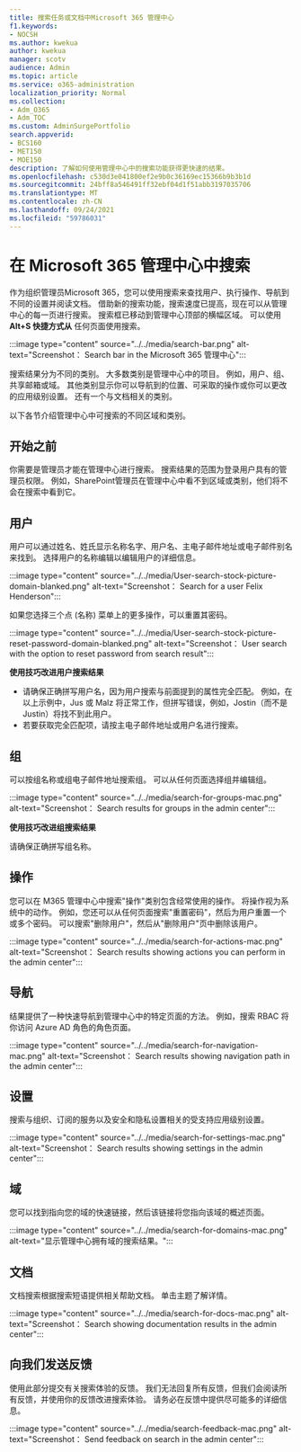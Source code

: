 ```yaml
---
title: 搜索任务或文档中Microsoft 365 管理中心
f1.keywords:
- NOCSH
ms.author: kwekua
author: kwekua
manager: scotv
audience: Admin
ms.topic: article
ms.service: o365-administration
localization_priority: Normal
ms.collection:
- Adm_O365
- Adm_TOC
ms.custom: AdminSurgePortfolio
search.appverid:
- BCS160
- MET150
- MOE150
description: 了解如何使用管理中心中的搜索功能获得更快速的结果。
ms.openlocfilehash: c530d3e041800ef2e9b0c36169ec15366b9b3b1d
ms.sourcegitcommit: 24bff8a546491ff32ebf04d1f51abb3197035706
ms.translationtype: MT
ms.contentlocale: zh-CN
ms.lasthandoff: 09/24/2021
ms.locfileid: "59786031"
---
```

# <a name="search-in-the-microsoft-365-admin-center"></a>在 Microsoft 365 管理中心中搜索

作为组织管理员Microsoft 365，您可以使用搜索来查找用户、执行操作、导航到不同的设置并阅读文档。 借助新的搜索功能，搜索速度已提高，现在可以从管理中心的每一页进行搜索。 搜索框已移动到管理中心顶部的横幅区域。 可以使用 **Alt+S 快捷方式从** 任何页面使用搜索。

:::image type="content" source="../../media/search-bar.png" alt-text="Screenshot： Search bar in the Microsoft 365 管理中心":::

搜索结果分为不同的类别。 大多数类别是管理中心中的项目。 例如，用户、组、共享邮箱或域。 其他类别显示你可以导航到的位置、可采取的操作或你可以更改的应用级别设置。 还有一个与文档相关的类别。

以下各节介绍管理中心中可搜索的不同区域和类别。

## <a name="before-you-begin"></a>开始之前

你需要是管理员才能在管理中心进行搜索。 搜索结果的范围为登录用户具有的管理员权限。 例如，SharePoint管理员在管理中心中看不到区域或类别，他们将不会在搜索中看到它。

## <a name="users"></a>用户

用户可以通过姓名、姓氏显示名称名字、用户名、主电子邮件地址或电子邮件别名来找到。 选择用户的名称编辑以编辑用户的详细信息。

:::image type="content" source="../../media/User-search-stock-picture-domain-blanked.png" alt-text="Screenshot： Search for a user Felix Henderson":::

如果您选择三个点 (名称) 菜单上的更多操作，可以重置其密码。

:::image type="content" source="../../media/User-search-stock-picture-reset-password-domain-blanked.png" alt-text="Screenshot： User search with the option to reset password from search result":::

**使用技巧改进用户搜索结果**

- 请确保正确拼写用户名，因为用户搜索与前面提到的属性完全匹配。 例如，在以上示例中，Jus 或 Malz 将正常工作，但拼写错误，例如，Jostin（而不是 Justin）将找不到此用户。
- 若要获取完全匹配项，请按主电子邮件地址或用户名进行搜索。

## <a name="groups"></a>组

可以按组名称或组电子邮件地址搜索组。 可以从任何页面选择组并编辑组。

:::image type="content" source="../../media/search-for-groups-mac.png" alt-text="Screenshot： Search results for groups in the admin center":::

**使用技巧改进组搜索结果**

请确保正确拼写组名称。

## <a name="actions"></a>操作

您可以在 M365 管理中心中搜索"操作"类别包含经常使用的操作。 将操作视为系统中的动作。 例如，您还可以从任何页面搜索"重置密码"，然后为用户重置一个或多个密码。 可以搜索"删除用户"，然后从"删除用户"页中删除该用户。

:::image type="content" source="../../media/search-for-actions-mac.png" alt-text="Screenshot： Search results showing actions you can perform in the admin center":::

## <a name="navigation"></a>导航

结果提供了一种快速导航到管理中心中的特定页面的方法。 例如，搜索 RBAC 将你访问 Azure AD 角色的角色页面。

:::image type="content" source="../../media/search-for-navigation-mac.png" alt-text="Screenshot： Search results showing navigation path in the admin center":::

## <a name="settings"></a>设置

搜索与组织、订阅的服务以及安全和隐私设置相关的受支持应用级别设置。

:::image type="content" source="../../media/search-for-settings-mac.png" alt-text="Screenshot： Search results showing settings in the admin center":::

## <a name="domain"></a>域

您可以找到指向您的域的快速链接，然后该链接将您指向该域的概述页面。

:::image type="content" source="../../media/search-for-domains-mac.png" alt-text="显示管理中心拥有域的搜索结果。":::

## <a name="documentation"></a>文档

文档搜索根据搜索短语提供相关帮助文档。 单击主题了解详情。

:::image type="content" source="../../media/search-for-docs-mac.png" alt-text="Screenshot： Search showing documentation results in the admin center":::

## <a name="send-us-feedback"></a>向我们发送反馈

使用此部分提交有关搜索体验的反馈。 我们无法回复所有反馈，但我们会阅读所有反馈，并使用你的反馈改进搜索体验。 请务必在反馈中提供尽可能多的详细信息。

:::image type="content" source="../../media/search-feedback-mac.png" alt-text="Screenshot： Send feedback on search in the admin center":::